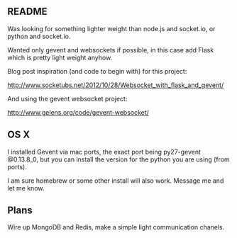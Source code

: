 README
--------

Was looking for something lighter weight than node.js and
socket.io, or python and socket.io.

Wanted only gevent and websockets if possible, in this case
add Flask which is pretty light weight anyhow.

Blog post inspiration (and code to begin with) for this
project:

http://www.socketubs.net/2012/10/28/Websocket_with_flask_and_gevent/

And using the gevent websocket project:

http://www.gelens.org/code/gevent-websocket/

OS X
-----

I installed Gevent via mac ports, the exact port being
py27-gevent @0.13.8_0, but you can install the version for
the python you are using (from ports).

I am sure homebrew or some other install will also work.
Message me and let me know.

Plans
------

Wire up MongoDB and Redis, make a simple light 
communication chanels.
